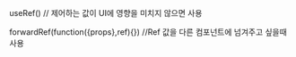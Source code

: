 useRef() // 제어하는 값이 UI에 영향을 미치지 않으면 사용 

forwardRef(function({props},ref){}) //Ref 값을 다른 컴포넌트에 넘겨주고 싶을때 사용

